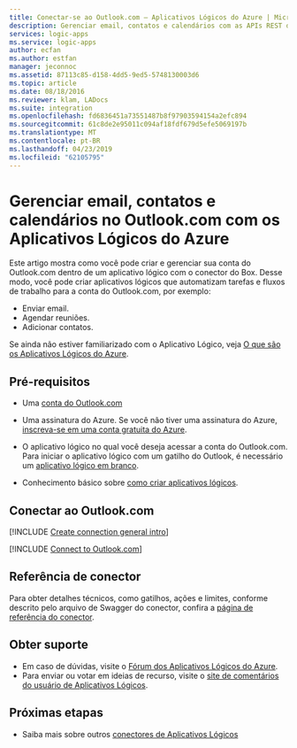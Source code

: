 ```yaml
---
title: Conectar-se ao Outlook.com – Aplicativos Lógicos do Azure | Microsoft Docs
description: Gerenciar email, contatos e calendários com as APIs REST do Outlook.com e os Aplicativos Lógicos do Azure
services: logic-apps
ms.service: logic-apps
author: ecfan
ms.author: estfan
manager: jeconnoc
ms.assetid: 87113c85-d158-4dd5-9ed5-5748130003d6
ms.topic: article
ms.date: 08/18/2016
ms.reviewer: klam, LADocs
ms.suite: integration
ms.openlocfilehash: fd6836451a73551487b8f97903594154a2efc894
ms.sourcegitcommit: 61c8de2e95011c094af18fdf679d5efe5069197b
ms.translationtype: MT
ms.contentlocale: pt-BR
ms.lasthandoff: 04/23/2019
ms.locfileid: "62105795"
---
```

# <a name="manage-email-calendars-and-contacts-in-outlookcom-with-azure-logic-apps"></a>Gerenciar email, contatos e calendários no Outlook.com com os Aplicativos Lógicos do Azure

Este artigo mostra como você pode criar e gerenciar sua conta do Outlook.com dentro de um aplicativo lógico com o conector do Box. Desse modo, você pode criar aplicativos lógicos que automatizam tarefas e fluxos de trabalho para a conta do Outlook.com, por exemplo:

* Enviar email. 
* Agendar reuniões.
* Adicionar contatos. 

Se ainda não estiver familiarizado com o Aplicativo Lógico, veja [O que são os Aplicativos Lógicos do Azure](../logic-apps/logic-apps-overview.md).

## <a name="prerequisites"></a>Pré-requisitos

* Uma [conta do Outlook.com](https://outlook.live.com/owa/)

* Uma assinatura do Azure. Se você não tiver uma assinatura do Azure, <a href="https://azure.microsoft.com/free/" target="_blank">inscreva-se em uma conta gratuita do Azure</a>. 

* O aplicativo lógico no qual você deseja acessar a conta do Outlook.com. Para iniciar o aplicativo lógico com um gatilho do Outlook, é necessário um [aplicativo lógico em branco](../logic-apps/quickstart-create-first-logic-app-workflow.md). 

* Conhecimento básico sobre [como criar aplicativos lógicos](../logic-apps/quickstart-create-first-logic-app-workflow.md).

## <a name="connect-to-outlookcom"></a>Conectar ao Outlook.com

[!INCLUDE [Create connection general intro](../../includes/connectors-create-connection-general-intro.md)]

[!INCLUDE [Connect to Outlook.com](../../includes/connectors-create-api-outlook.md)]

## <a name="connector-reference"></a>Referência de conector

Para obter detalhes técnicos, como gatilhos, ações e limites, conforme descrito pelo arquivo de Swagger do conector, confira a [página de referência do conector](/connectors/outlook/). 

## <a name="get-support"></a>Obter suporte

* Em caso de dúvidas, visite o [Fórum dos Aplicativos Lógicos do Azure](https://social.msdn.microsoft.com/Forums/en-US/home?forum=azurelogicapps).
* Para enviar ou votar em ideias de recurso, visite o [site de comentários do usuário de Aplicativos Lógicos](https://aka.ms/logicapps-wish).

## <a name="next-steps"></a>Próximas etapas

* Saiba mais sobre outros [conectores de Aplicativos Lógicos](../connectors/apis-list.md)